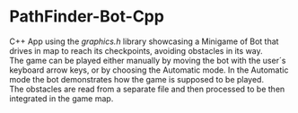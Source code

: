 # PathFinder-Bot-Cpp
C++ App using the <em>graphics.h</em> library showcasing a Minigame of Bot that drives in map to reach its checkpoints, avoiding obstacles in its way.<br />
The game can be played either manually by moving the bot with the user´s keyboard arrow keys, or by choosing the Automatic mode. In the Automatic mode the bot demonstrates how the game is supposed to be played.<br />
The obstacles are read from a separate file and then processed to be then integrated in the game map.
